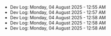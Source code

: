 - Dev Log: Monday, 04 August 2025 - 12:55 AM
- Dev Log: Monday, 04 August 2025 - 12:57 AM
- Dev Log: Monday, 04 August 2025 - 12:58 AM
- Dev Log: Monday, 04 August 2025 - 12:58 AM
- Dev Log: Monday, 04 August 2025 - 12:58 AM
